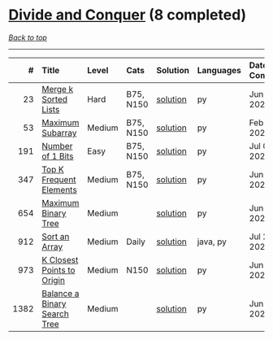 # [Divide and Conquer](<https://leetcode.com/tag/Divide-and-Conquer/>) (8 completed)

*[Back to top](<../../README.md>)*

------

|    # | Title                                                                                        | Level   | Cats      | Solution                                                | Languages   | Date Complete   |
|-----:|:---------------------------------------------------------------------------------------------|:--------|:----------|:--------------------------------------------------------|:------------|:----------------|
|   23 | [Merge k Sorted Lists](<https://leetcode.com/problems/merge-k-sorted-lists>)                 | Hard    | B75, N150 | [solution](<../_23. Merge k Sorted Lists.md>)           | py          | Jun 17, 2024    |
|   53 | [Maximum Subarray](<https://leetcode.com/problems/maximum-subarray>)                         | Medium  | B75, N150 | [solution](<../_53. Maximum Subarray.md>)               | py          | Feb 26, 2025    |
|  191 | [Number of 1 Bits](<https://leetcode.com/problems/number-of-1-bits>)                         | Easy    | B75, N150 | [solution](<../_191. Number of 1 Bits.md>)              | py          | Jul 03, 2024    |
|  347 | [Top K Frequent Elements](<https://leetcode.com/problems/top-k-frequent-elements>)           | Medium  | B75, N150 | [solution](<../_347. Top K Frequent Elements.md>)       | py          | Jun 13, 2024    |
|  654 | [Maximum Binary Tree](<https://leetcode.com/problems/maximum-binary-tree>)                   | Medium  |           | [solution](<../_654. Maximum Binary Tree.md>)           | py          | Jun 12, 2024    |
|  912 | [Sort an Array](<https://leetcode.com/problems/sort-an-array>)                               | Medium  | Daily     | [solution](<../_912. Sort an Array.md>)                 | java, py    | Jul 25, 2024    |
|  973 | [K Closest Points to Origin](<https://leetcode.com/problems/k-closest-points-to-origin>)     | Medium  | N150      | [solution](<../_973. K Closest Points to Origin.md>)    | py          | Jun 29, 2024    |
| 1382 | [Balance a Binary Search Tree](<https://leetcode.com/problems/balance-a-binary-search-tree>) | Medium  |           | [solution](<../_1382. Balance a Binary Search Tree.md>) | py          | Jun 29, 2024    |
